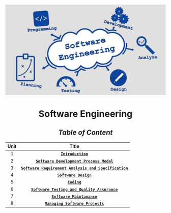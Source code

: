 <div align="center">

!["Software Engineering"](Software-Engineering.jpeg)

# **Software Engineering**

## _**Table of Content**_

| **Unit** |                                  **Title**                                 |
|:--------:|:--------------------------------------------------------------------------:|
|    1     |[**``Introduction``**](Unit/Unit-1.md)                                      |
|    2     |[**``Software Development Process Model``**](Unit/Unit-1.md)                |
|    3     |[**``Software Requirement Analysis and Specification``**](Unit/Unit-1.md)   |
|    4     |[**``Software Design``**](Unit/Unit-1.md)                                   |
|    5     |[**``Coding``**](Unit/Unit-1.md)                                            |
|    6     |[**``Software Testing and Quality Assurance``**](Unit/Unit-1.md)            |
|    7     |[**``Software Maintanance``**](Unit/Unit-1.md)                              |
|    8     |[**``Managing Software Projects``**](Unit/Unit-1.md)                        |

</div>

